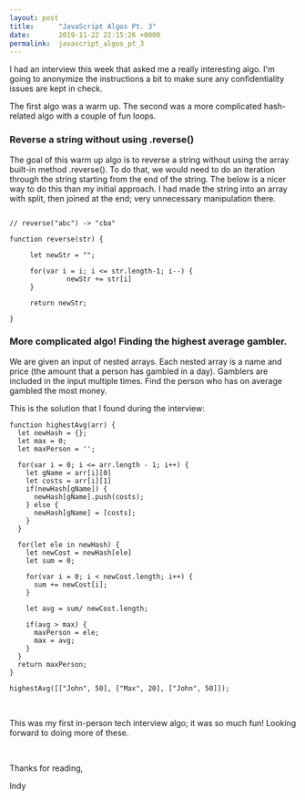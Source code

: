 ```yaml
---
layout: post
title:      "JavaScript Algos Pt. 3"
date:       2019-11-22 22:15:26 +0000
permalink:  javascript_algos_pt_3
---
```



I had an interview this week that asked me a really interesting algo. I'm going to anonymize the instructions a bit to make sure any confidentiality issues are kept in check. 

The first algo was a warm up. The second was a more complicated hash-related algo with a couple of fun loops. 


### Reverse a string without using .reverse()

The goal of this warm up algo is to reverse a string without using the array built-in method .reverse(). To do that, we would need to do an iteration through the string starting from the end of the string. The below is a nicer way to do this than my initial approach. I had made the string into an array with split, then joined at the end; very unnecessary manipulation there. 

```

// reverse("abc") -> "cba"

function reverse(str) {

     let newStr = "";

     for(var i = i; i <= str.length-1; i--) {
		      newStr += str[i]
     }

     return newStr;

}
```

### More complicated algo! Finding the highest average gambler. 

We are given an input of nested arrays. Each nested array is a name and price (the amount that a person has gambled in a day). Gamblers are included in the input multiple times. Find the person who has on average gambled the most money. 

This is the solution that I found during the interview: 

```
function highestAvg(arr) {
  let newHash = {}; 
  let max = 0;
  let maxPerson = '';

  for(var i = 0; i <= arr.length - 1; i++) {
    let gName = arr[i][0]
    let costs = arr[i][1]
    if(newHash[gName]) {
      newHash[gName].push(costs);
    } else {
      newHash[gName] = [costs];
    }
  }

  for(let ele in newHash) {
    let newCost = newHash[ele]
    let sum = 0;

    for(var i = 0; i < newCost.length; i++) {
      sum += newCost[i];
    }
    
    let avg = sum/ newCost.length;
    
    if(avg > max) {
      maxPerson = ele;
      max = avg;
    }
  }
  return maxPerson;
}

highestAvg([["John", 50], ["Max", 20], ["John", 50]]);
```

<br>

This was my first in-person tech interview algo; it was so much fun! Looking forward to doing more of these. 

<br>

Thanks for reading,

Indy


